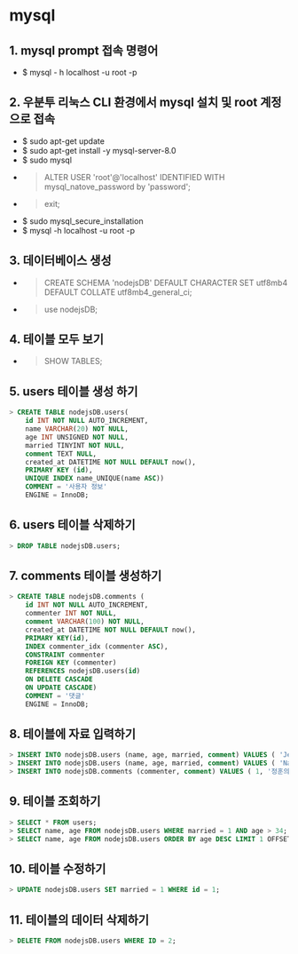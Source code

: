 # mysql

## 1. mysql prompt 접속 명령어

- $ mysql - h localhost -u root -p

## 2. 우분투 리눅스 CLI 환경에서 mysql 설치 및 root 계정으로 접속

- $ sudo apt-get update
- $ sudo apt-get install -y mysql-server-8.0
- $ sudo mysql
- > ALTER USER 'root'@'localhost' IDENTIFIED WITH mysql_natove_password by 'password';
- > exit;
- $ sudo mysql_secure_installation
- $ mysql -h localhost -u root -p

## 3. 데이터베이스 생성

- > CREATE SCHEMA 'nodejsDB' DEFAULT CHARACTER SET utf8mb4 DEFAULT COLLATE utf8mb4_general_ci;
- > use nodejsDB;

## 4. 테이블 모두 보기

- > SHOW TABLES;

## 5. users 테이블 생성 하기

```sql
> CREATE TABLE nodejsDB.users(
    id INT NOT NULL AUTO_INCREMENT,
    name VARCHAR(20) NOT NULL,
    age INT UNSIGNED NOT NULL,
    married TINYINT NOT NULL,
    comment TEXT NULL,
    created_at DATETIME NOT NULL DEFAULT now(),
    PRIMARY KEY (id),
    UNIQUE INDEX name_UNIQUE(name ASC))
    COMMENT = '사용자 정보'
    ENGINE = InnoDB;
```

## 6. users 테이블 삭제하기

```sql
> DROP TABLE nodejsDB.users;
```

## 7. comments 테이블 생성하기

```sql
> CREATE TABLE nodejsDB.comments (
    id INT NOT NULL AUTO_INCREMENT,
    commenter INT NOT NULL,
    comment VARCHAR(100) NOT NULL,
    created_at DATETIME NOT NULL DEFAULT now(),
    PRIMARY KEY(id),
    INDEX commenter_idx (commenter ASC),
    CONSTRAINT commenter
    FOREIGN KEY (commenter)
    REFERENCES nodejsDB.users(id)
    ON DELETE CASCADE
    ON UPDATE CASCADE)
    COMMENT = '댓글'
    ENGINE = InnoDB;
```

## 8. 테이블에 자료 입력하기

```sql
> INSERT INTO nodejsDB.users (name, age, married, comment) VALUES ( 'Jeonghun', 38, 1, '자기소개');
> INSERT INTO nodejsDB.users (name, age, married, comment) VALUES ( 'Narae', 33, 1, '자기소개2');
> INSERT INTO nodejsDB.comments (commenter, comment) VALUES ( 1, '정훈의 댓글');
```

## 9. 테이블 조회하기

```sql
> SELECT * FROM users;
> SELECT name, age FROM nodejsDB.users WHERE married = 1 AND age > 34;
> SELECT name, age FROM nodejsDB.users ORDER BY age DESC LIMIT 1 OFFSET 1;
```

## 10. 테이블 수정하기

```sql
> UPDATE nodejsDB.users SET married = 1 WHERE id = 1;
```

## 11. 테이블의 데이터 삭제하기

```sql
> DELETE FROM nodejsDB.users WHERE ID = 2;
```
